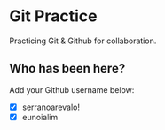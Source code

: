 # Git Practice

Practicing Git &amp; Github for collaboration.

## Who has been here?

Add your Github username below:

- [x] serranoarevalo!
- [x] eunoialim
